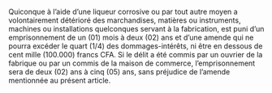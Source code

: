 Quiconque à l’aide d’une liqueur corrosive ou par tout autre moyen a volontairement détérioré des marchandises, matières ou instruments, machines ou installations quelconques servant à la fabrication, est puni d’un emprisonnement de un (01) mois à deux (02) ans et d’une amende qui ne pourra excéder le quart (1/4) des dommages-intérêts, ni être en dessous de cent mille (100.000) francs CFA.
Si le délit a été commis par un ouvrier de la fabrique ou par un commis de la maison de commerce, l’emprisonnement sera de deux (02) ans à cinq (05) ans, sans préjudice de l’amende mentionnée au présent article.